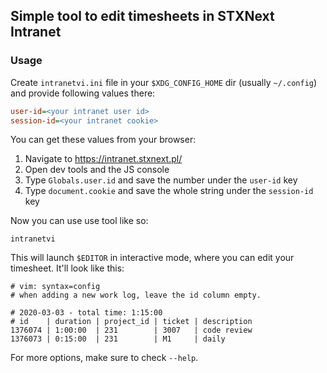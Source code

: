 Simple tool to edit timesheets in STXNext Intranet
--------------------------------------------------

### Usage

Create `intranetvi.ini` file in your `$XDG_CONFIG_HOME` dir
(usually `~/.config`) and provide following values there:

```ini
user-id=<your intranet user id>
session-id=<your intranet cookie>
```

You can get these values from your browser:

1. Navigate to https://intranet.stxnext.pl/
2. Open dev tools and the JS console
3. Type `Globals.user.id` and save the number under the `user-id` key
4. Type `document.cookie` and save the whole string under the `session-id` key

Now you can use use tool like so:

```console
intranetvi
```

This will launch `$EDITOR` in interactive mode, where you can edit your
timesheet. It'll look like this:

```
# vim: syntax=config
# when adding a new work log, leave the id column empty.

# 2020-03-03 - total time: 1:15:00
# id    | duration | project_id | ticket | description
1376074 | 1:00:00  | 231        | 3007   | code review
1376073 | 0:15:00  | 231        | M1     | daily
```

For more options, make sure to check `--help`.
